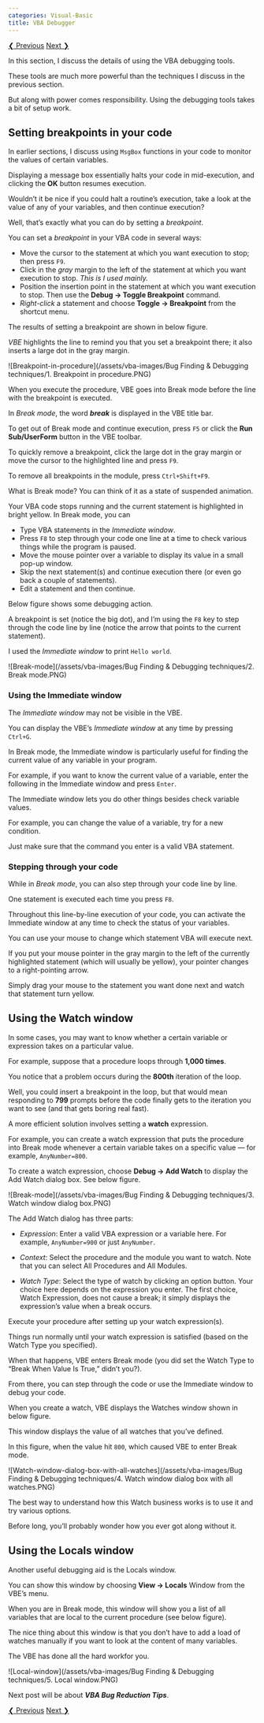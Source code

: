 ```yaml
---
categories: Visual-Basic
title: VBA Debugger
---
```


<!-- This is post navigation bar -->
<div class="w3-bar w3-margin-top w3-margin-bottom">
    <a href="/visual-basic/vba-bug-finding" class="w3-button w3-rose">&#10094; Previous</a>
    <a href="/visual-basic/vba-bug-reduction-tips" class="w3-button w3-rose w3-right">Next &#10095;</a>
</div>

In this section, I discuss the details of using the VBA debugging tools. 

These tools are much more powerful than the techniques I discuss in the previous section. 

But along with power comes responsibility. Using the debugging tools takes a bit of setup work.

## Setting breakpoints in your code

In earlier sections, I discuss using `MsgBox` functions in your code to monitor the values of certain variables. 

Displaying a message box essentially halts your code in mid-execution, and clicking the **OK** button resumes execution.

Wouldn’t it be nice if you could halt a routine’s execution, take a look at the value of any of your variables, and then continue execution? 

Well, that’s exactly what you can do by setting a *breakpoint*. 

You can set a *breakpoint* in your VBA code in several ways:

* Move the cursor to the statement at which you want execution to stop; then press `F9`.
* Click in the *gray* margin to the left of the statement at which you want execution to stop. *This is I used mainly.*
* Position the insertion point in the statement at which you want execution to stop. Then use the **Debug -> Toggle Breakpoint** command.
* *Right-click* a statement and choose **Toggle -> Breakpoint** from the shortcut menu.

The results of setting a breakpoint are shown in below figure. 

*VBE* highlights the line to remind you that you set a breakpoint there; it also inserts a large dot in the gray margin.

![Breakpoint-in-procedure](/assets/vba-images/Bug Finding & Debugging techniques/1. Breakpoint in procedure.PNG)

When you execute the procedure, VBE goes into Break mode before the line with the breakpoint is executed. 

In *Break mode*, the word ***break*** is displayed in the VBE title bar. 

To get out of Break mode and continue execution, press `F5` or click the **Run Sub/UserForm** button in the VBE toolbar.

To quickly remove a breakpoint, click the large dot in the gray margin or move the cursor to the highlighted line and press `F9`. 

To remove all breakpoints in the module, press `Ctrl+Shift+F9`.

What is Break mode? You can think of it as a state of suspended animation. 

Your VBA code stops running and the current statement is highlighted in bright yellow. In Break mode, you can

* Type VBA statements in the *Immediate window*.
* Press `F8` to step through your code one line at a time to check various things while the program is paused.
* Move the mouse pointer over a variable to display its value in a small pop-up window.
* Skip the next statement(s) and continue execution there (or even go back a couple of statements).
* Edit a statement and then continue.

Below figure shows some debugging action. 

A breakpoint is set (notice the big dot), and I’m using the `F8` key to step through the code line by line (notice the arrow that points to the current statement). 

I used the *Immediate window* to print `Hello world`.

![Break-mode](/assets/vba-images/Bug Finding & Debugging techniques/2. Break mode.PNG)

### Using the Immediate window

The *Immediate window* may not be visible in the VBE. 

You can display the VBE’s *Immediate window* at any time by pressing `Ctrl+G`.

In Break mode, the Immediate window is particularly useful for finding the current value of any variable in your program. 

For example, if you want to know the current value of a variable, enter the following in the Immediate window and press `Enter`.

The Immediate window lets you do other things besides check variable values. 

For example, you can change the value of a variable, try for a new condition. 

Just make sure that the command you enter is a valid VBA statement.

<!--{%- include amazon-us-native-ad.html -%}-->

### Stepping through your code

While in *Break mode*, you can also step through your code line by line. 

One statement is executed each time you press `F8`. 

Throughout this line-by-line execution of your code, you can activate the Immediate window at any time to check the status of your variables.

You can use your mouse to change which statement VBA will execute next. 

If you put your mouse pointer in the gray margin to the left of the currently highlighted statement (which will usually be yellow), your pointer changes to a right-pointing arrow. 

Simply drag your mouse to the statement you want done next and watch that statement turn yellow.

## Using the Watch window

In some cases, you may want to know whether a certain variable or expression takes on a particular value. 

For example, suppose that a procedure loops through **1,000 times**. 

You notice that a problem occurs during the **800th** iteration of the loop. 

Well, you could insert a breakpoint in the loop, but that would mean responding to **799** prompts before the code finally gets to the iteration you want to see (and that gets boring real fast). 

A more efficient solution involves setting a **watch** expression.

For example, you can create a watch expression that puts the procedure into Break mode whenever a certain variable takes on a specific value — for example, `AnyNumber=800`. 

To create a watch expression, choose **Debug -> Add Watch** to display the Add Watch dialog box. See below figure.

![Break-mode](/assets/vba-images/Bug Finding & Debugging techniques/3. Watch window dialog box.PNG)

The Add Watch dialog has three parts:

* *Expression*: Enter a valid VBA expression or a variable here. For example, `AnyNumber=900` or just `AnyNumber`.

* *Context*: Select the procedure and the module you want to watch. Note that you can select All Procedures and All Modules.

* *Watch Type*: Select the type of watch by clicking an option button. Your choice here depends on the expression you enter. The first choice, Watch Expression, does not cause a break; it simply displays the expression’s value when a break occurs.

Execute your procedure after setting up your watch expression(s). 

Things run normally until your watch expression is satisfied (based on the Watch Type you specified). 

When that happens, VBE enters Break mode (you did set the Watch Type to “Break When Value Is True,” didn’t you?). 

From there, you can step through the code or use the Immediate window to debug your code.

When you create a watch, VBE displays the Watches window shown in below figure. 

This window displays the value of all watches that you’ve defined. 

In this figure, when the value hit `800`, which caused VBE to enter Break mode.

![Watch-window-dialog-box-with-all-watches](/assets/vba-images/Bug Finding & Debugging techniques/4. Watch window dialog box with all watches.PNG)

The best way to understand how this Watch business works is to use it and try various options. 

Before long, you’ll probably wonder how you ever got along without it.

## Using the Locals window

Another useful debugging aid is the Locals window. 

You can show this window by choosing **View -> Locals** Window from the VBE’s menu. 

When you are in Break mode, this window will show you a list of all variables that are local to the current procedure (see below figure). 

The nice thing about this window is that you don’t have to add a load of watches manually if you want to look at the content of many variables. 

The VBE has done all the hard workfor you.

![Local-window](/assets/vba-images/Bug Finding & Debugging techniques/5. Local window.PNG)

Next post will be about ***VBA Bug Reduction Tips***.

<!-- This is post navigation bar -->
<div class="w3-bar w3-margin-top w3-margin-bottom">
    <a href="/visual-basic/vba-bug-finding" class="w3-button w3-rose">&#10094; Previous</a>
    <a href="/visual-basic/vba-bug-reduction-tips" class="w3-button w3-rose w3-right">Next &#10095;</a>
</div>
